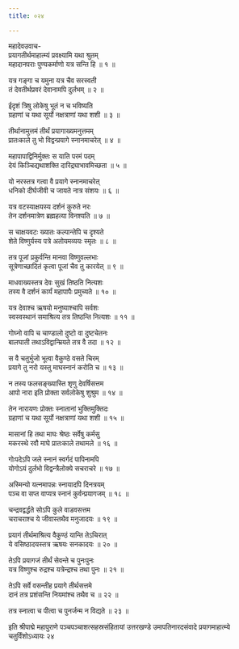 ```yaml
---
title: ०२४

---
```

महादेवउवाच-  
प्रयागतीर्थमाहात्म्यं प्रवक्ष्यामि यथा श्रुतम्  
महादानपराः पुण्यकर्माणो यत्र सन्ति हि ॥ १ ॥


यत्र गङ्गा च यमुना यत्र चैव सरस्वती  
तं देवतीर्थप्रवरं देवानामपि दुर्लभम् ॥ २ ॥


ईदृशं त्रिषु लोकेषु भूतं न च भविष्यति  
ग्रहाणां च यथा सूर्यो नक्षत्राणां यथा शशी ॥ ३ ॥


तीर्थानामुत्तमं तीर्थं प्रयागाख्यमनुत्तमम्  
प्रातःकाले तु भो विद्वन्प्रयागे स्नानमाचरेत् ॥ ४ ॥


महापापाद्विनिर्मुक्तः स याति परमं पदम्  
देयं किञ्चिद्यथाशक्ति दारिद्र्याभावमिच्छता ॥ ५ ॥


यो नरस्तत्र गत्वा वै प्रयागे स्नानमाचरेत्  
धनिको दीर्घजीवी च जायते नात्र संशयः ॥ ६ ॥


यत्र वटस्याक्षयस्य दर्शनं कुरुते नरः  
तेन दर्शनमात्रेण ब्रह्महत्या विनश्यति ॥ ७ ॥


स चाक्षयवटः ख्यातः कल्पान्तेपि च दृश्यते  
शेते विष्णुर्यस्य पत्रे अतोयमव्ययः स्मृतः ॥ ८ ॥


तत्र पूजां प्रकुर्वन्ति मानवा विष्णुवल्लभाः  
सूत्रेणाच्छादितं कृत्वा पूजां चैव तु कारयेत् ॥ ९ ॥


माधवाख्यस्तत्र देवः सुखं तिष्ठति नित्यशः  
तस्य वै दर्शनं कार्यं महापापैः प्रमुच्यते ॥ १० ॥


यत्र देवाश्च ऋषयो मनुष्याश्चापि सर्वशः  
स्वस्वस्थानं समाश्रित्य तत्र तिष्ठन्ति नित्यशः ॥ ११ ॥


गोघ्नो वापि च चाण्डालो दुष्टो वा दुष्टचेतनः  
बालघाती तथाऽविद्वान्म्रियते तत्र वै तदा ॥ १२ ॥


स वै चतुर्भुजो भूत्वा वैकुण्ठे वसते चिरम्  
प्रयागे तु नरो यस्तु माघस्नानं करोति च ॥ १३ ॥


न तस्य फलसङ्ख्यास्ति शृणु देवर्षिसत्तम  
आपो नारा इति प्रोक्ता सर्वलोकेषु शुश्रुम ॥ १४ ॥


तेन नारायणः प्रोक्तः स्नातानां भुक्तिमुक्तिदः  
ग्रहाणां च यथा सूर्यो नक्षत्राणां यथा शशी ॥ १५ ॥


मासानां हि तथा माघः श्रेष्ठः सर्वेषु कर्मसु  
मकरस्थे रवौ माघे प्रातःकाले तथामले ॥ १६ ॥


गोःपदेऽपि जले स्नानं स्वर्गदं पापिनामपि  
योगोऽयं दुर्लभो विद्वन्त्रैलोक्ये सचराचरे ॥ १७ ॥


अस्मिन्यो यत्नमापन्नः स्नायादपि दिनत्रयम्  
पञ्च वा सप्त वाप्यत्र स्नानं कुर्वन्प्रयागजम् ॥ १८ ॥


चन्द्रवद्वर्द्धते सोऽपि कुले वाडवसत्तम  
चराचराश्च ये जीवास्तथैव मनुजादयः ॥ १९ ॥


प्रयागं तीर्थमाश्रित्य वैकुण्ठं यान्ति तेऽचिरात्  
ये वसिष्ठादयस्तत्र ऋषयः सनकादयः ॥ २० ॥


तेऽपि प्रयागजं तीर्थं सेवन्ते च पुनःपुनः  
यत्र विष्णुश्च रुद्रश्च यत्रेन्द्रश्च तथा पुनः ॥ २१ ॥


तेऽपि सर्वे वसन्तीह प्रयागे तीर्थसत्तमे  
दानं तत्र प्रशंसन्ति नियमांश्च तथैव च ॥ २२ ॥


तत्र स्नात्वा च पीत्वा च पुनर्जन्म न विद्यते ॥ २३ ॥


इति श्रीपाद्मे महापुराणे पञ्चपञ्चाशत्सहस्रसंहितायां उत्तरखण्डे उमापतिनारदसंवादे प्रयागमाहात्म्ये चतुर्विंशोऽध्यायः २४